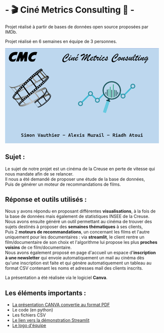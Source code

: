 # - :clapper: Ciné Metrics Consulting :movie_camera:      -

Projet réalisé à partir de bases de données open source proposées par IMDb.

Projet réalisé en 6 semaines en équipe de 3 personnes.

![logo Ciné Metrics Consulting](SRC/logo.png) 
##
## Sujet :
Le sujet de notre projet est un cinéma de la Creuse en perte de vitesse qui nous mandate afin de se relancer.  
Il nous a été demandé de proposer une étude de la base de données,  
Puis de générer un moteur de recommandations de films.    
##
## Réponse et outils utilisés :
Nous y avons répondu en proposant différentes **visualisations**, à la fois de la base de données mais également de statistiques INSEE de la Creuse.  
Nous avons ensuite généré un outil permettant au cinéma de trouver des sujets destinés à proposer des **semaines thématiques** à ses clients,  
Puis 2 **moteurs de recommandations**, un concernant les films et l'autre uniquement pour les documentaires : via **streamlit**, le client rentre un film/documentaire de son choix et l'algorithme lui propose les plus **proches voisins** de ce film/documentaire.  
Nous avons également proposé en page d'accueil un espace d'**inscription à une newsletter** qui envoie automatiquement un mail au cinéma dès qu'une inscription est faite et qui génère automatiquement un tableau au format CSV contenant les noms et adresses mail des clients inscrits.

La présentation a été réalisée via le logiciel **Canva**.  

##
## Les éléments importants :
* [La présentation CANVA convertie au format PDF](https://github.com/Datalex0/Cine-Metrics-Consulting/blob/65ed30dd3aa2a27c1ee258f2b5a9af30fe2670d9/SRC/CINE%20METRICS%20CONSULTING.pdf) 
* Le code (en python)
* Les fichiers CSV
* [Le lien vers la démonstration Streamlit](https://cine-metrics-consulting.streamlit.app)
* [Le logo d'équipe](SRC/logo.png)

